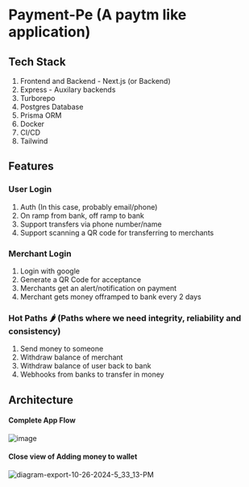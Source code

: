 # Payment-Pe (A paytm like application)

## Tech Stack
1. Frontend and Backend - Next.js (or Backend)
2. Express - Auxilary backends
3. Turborepo
4. Postgres Database
5. Prisma ORM
6. Docker
7. CI/CD
8. Tailwind
 
## Features

### User Login
1. Auth (In this case, probably email/phone)
2. On ramp from bank, off ramp to bank
3. Support transfers via phone number/name
4. Support scanning a QR code for transferring to merchants

### Merchant Login
1. Login with google
2. Generate a QR Code for acceptance
3. Merchants get an alert/notification on payment
4. Merchant gets money offramped to bank every 2 days

### Hot Paths 🌶️ (Paths where we need integrity, reliability and consistency)
1. Send money to someone
2. Withdraw balance of merchant
3. Withdraw balance of user back to bank
4. Webhooks from banks to transfer in money

## Architecture
#### Complete App Flow
![image](https://github.com/user-attachments/assets/b35ea29d-99e8-413c-9b69-a09126482466)

#### Close view of Adding money to wallet
![diagram-export-10-26-2024-5_33_13-PM](https://github.com/user-attachments/assets/3b5731f4-1ecc-4f28-92cc-a9f35ea88a21)



